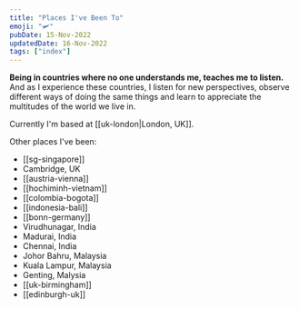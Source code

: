 ```yaml
---
title: "Places I've Been To"
emoji: "🛩"
pubDate: 15-Nov-2022
updatedDate: 16-Nov-2022
tags: ["index"]
---
```


**Being in countries where no one understands me, teaches me to listen.** And as I experience these countries, I listen for new perspectives, observe different ways of doing the same things and learn to appreciate the multitudes of the world we live in.

Currently I'm based at [[uk-london|London, UK]].

Other places I've been:

- [[sg-singapore]]
- Cambridge, UK
- [[austria-vienna]]
- [[hochiminh-vietnam]]
- [[colombia-bogota]]
- [[indonesia-bali]]
- [[bonn-germany]]
- Virudhunagar, India
- Madurai, India
- Chennai, India
- Johor Bahru, Malaysia
- Kuala Lampur, Malaysia
- Genting, Malysia
- [[uk-birmingham]]
- [[edinburgh-uk]]
